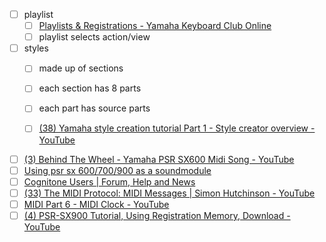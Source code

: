 - [ ] playlist
	- [ ] [Playlists & Registrations - Yamaha Keyboard Club Online](https://au.yamaha.com/en/products/contents/keyboards/keyboardclub/playlist.html)
	- [ ] playlist selects action/view

- [ ] styles
	- [ ] made up of sections
	- [ ] each section has 8 parts
	- [ ] each part has source parts
	- [ ] [(38) Yamaha style creation tutorial Part 1 - Style creator overview - YouTube](https://www.youtube.com/watch?v=rTs5mqxy8TY)
	
	
- [ ] [(3) Behind The Wheel - Yamaha PSR SX600 Midi Song - YouTube](https://www.youtube.com/watch?v=uYU1vKQzJA8)
- [ ] [Using psr sx 600/700/900 as a soundmodule](https://www.psrtutorial.com/forum/index.php?topic=58221.0)
- [ ] [Cognitone Users | Forum, Help and News](https://users.cognitone.com/)
- [ ] [(33) The MIDI Protocol: MIDI Messages | Simon Hutchinson - YouTube](https://www.youtube.com/watch?v=2BccxWkUgaU)
- [ ] [MIDI Part 6 - MIDI Clock - YouTube](https://www.youtube.com/watch?v=gDO8Q3GK1eM)
- [ ] [(4) PSR-SX900 Tutorial, Using Registration Memory, Download - YouTube](https://www.youtube.com/watch?v=1PbleSBEFi4)
